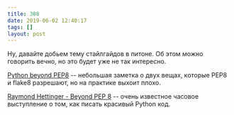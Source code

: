 ```yaml
---
title: 308
date: 2019-06-02 12:40:17
tags: []
layout: post
---
```


Ну, давайте добьем тему стайлгайдов в питоне. Об этом можно говорить вечно, но это будет уже не так интересно.

[Python beyond PEP8](https://dev.to/edelvalle/python-beyond-pep8-16g6) -- небольшая заметка о двух вещах, которые PEP8 и flake8 разрешают, но на практике выхоит плохо.

[Raymond Hettinger - Beyond PEP 8](https://www.youtube.com/watch?v=wf-BqAjZb8M) -- очень известное часовое выступление о том, как писать красивый Python код.
